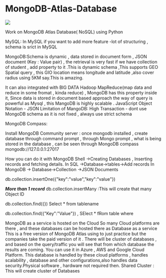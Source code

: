 # MongoDB-Atlas-Database
<img src = "https://techcrunch.com/wp-content/uploads/2019/06/MongoDB_Logo_FullColorBlack_RGB.png" />

Work on MongoDB Atlas Database( NoSQL) using Python

MySQL: In MySQL if you want to add more feature -lot of structuring , schema is srict in MySQL 

MongoDB:Schema is dynamic , data stored in document form , JSON document (Key : Value pair) , the retrieval is very fast 
if we have collection of student , add property to it .This is dynamic schema ,This supports GEO Spatial query , this GIO location means longitude and latitude
,also cover radius using 5KM say.This is amazing.

It can also integrated with BIG DATA Hadoop MapReduce(map data and reduce in some fromat , kinda reduce) , MongoDB has this property inside it, Since data is stored in document based approach
the way of query is powerful as Mysql , this MangoDB is highly scalable .
JavaScript Object Notation - JSON
Limitation of MangoDB:
High Transaction - dont use MongoDB schema as it is not fixed , always use strict schema 


MongoDB Compass:

Install MongoDB Community server :
once mongodb installed , create database through command prompt , through Mongo prompt , what is being stored in the database , can be seen through MongoDB compass
mongodb://127.0.0.1:27017

How you can do it with MongoDB Shell
->Creating Databases , Inserting records and fetching details.
In SQL ->Database->tables->Add records
In MongoDB -> Database->Collection ->JSON Documents

db.collection.insertOne({"key":"value","key":"value"})

***More than 1 record*** 
db.collection.insertMany :This will create that many Object ID

db.collection.find({}) Select * from tablename

db.collection.find({"Key":"Value"}) , SElect * fRom table where

MongoDB as a service is hosted on the Cloud 
So many Cloud platforms are there , and these databases can be hosted there as Database as a service 
This is a free version of MongoDB Atlas using to just practice but the companies take the paid version of it .
There will be cluster of databases , and based on the query/traffic you will see that from which database the results are coming. 
You can use it in Azure , AWS and Google Cloud Platform.
This database is handled by these cloud platforms , handles scalability , database and other configurations,also handles data security.Physical software , hardware not required then.
Shared Cluster : This will create cluster of Databases
